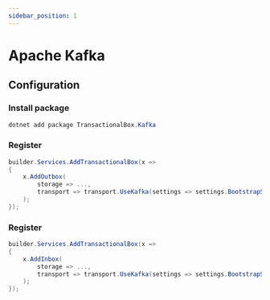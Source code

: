 ```yaml
---
sidebar_position: 1
---
```


# Apache Kafka

## Configuration
### Install package
```csharp
dotnet add package TransactionalBox.Kafka
```

### Register
```csharp
builder.Services.AddTransactionalBox(x =>
{
    x.AddOutbox(
        storage => ...,
        transport => transport.UseKafka(settings => settings.BootstrapServers = bootstrapServers)
    );
});

```

### Register
```csharp
builder.Services.AddTransactionalBox(x =>
{
    x.AddInbox(
        storage => ...,
        transport => transport.UseKafka(settings => settings.BootstrapServers = bootstrapServers)
    );
});

```